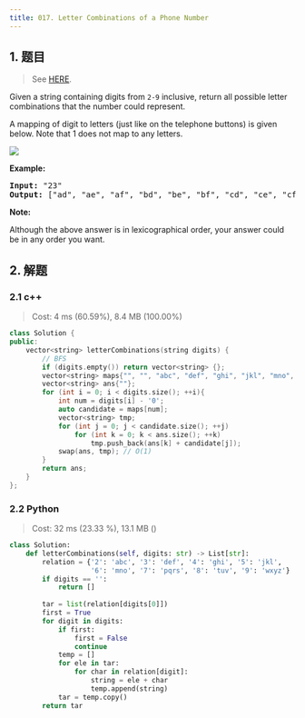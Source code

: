 ```yaml
---
title: 017. Letter Combinations of a Phone Number
---
```


## 1. 题目

> See [HERE](https://leetcode.com/problems/letter-combinations-of-a-phone-number/).

<div><p>Given a string containing digits from <code>2-9</code> inclusive, return all possible letter combinations that the number could represent.</p>

<p>A mapping of digit to letters (just like on the telephone buttons) is given below. Note that 1 does not map to any letters.</p>

<p><img src="http://upload.wikimedia.org/wikipedia/commons/thumb/7/73/Telephone-keypad2.svg/200px-Telephone-keypad2.svg.png"></p>

<p><strong>Example:</strong></p>

<pre><strong>Input: </strong>"23"
<strong>Output:</strong> ["ad", "ae", "af", "bd", "be", "bf", "cd", "ce", "cf"].
</pre>

<p><strong>Note:</strong></p>

<p>Although the above answer is in lexicographical order, your answer could be in any order you want.</p>
</div>

## 2. 解题

### 2.1 c++

> Cost: 4 ms (60.59%), 8.4 MB (100.00%)

```cpp
class Solution {
public:
    vector<string> letterCombinations(string digits) {
        // BFS
        if (digits.empty()) return vector<string> {};
        vector<string> maps{"", "", "abc", "def", "ghi", "jkl", "mno", "pqrs", "tuv", "wxyz"};
        vector<string> ans{""};
        for (int i = 0; i < digits.size(); ++i){
            int num = digits[i] - '0';
            auto candidate = maps[num];
            vector<string> tmp;
            for (int j = 0; j < candidate.size(); ++j)
                for (int k = 0; k < ans.size(); ++k)
                    tmp.push_back(ans[k] + candidate[j]);
            swap(ans, tmp); // O(1)
        }
        return ans;
    }
};
```

### 2.2 Python

> Cost: 32 ms (23.33 %), 13.1 MB ()

```python
class Solution:
    def letterCombinations(self, digits: str) -> List[str]:
        relation = {'2': 'abc', '3': 'def', '4': 'ghi', '5': 'jkl',
                    '6': 'mno', '7': 'pqrs', '8': 'tuv', '9': 'wxyz'}
        if digits == '':
            return []
        
        tar = list(relation[digits[0]])
        first = True
        for digit in digits:
            if first:
                first = False
                continue
            temp = []
            for ele in tar:
                for char in relation[digit]:
                    string = ele + char
                    temp.append(string)
            tar = temp.copy()
        return tar
```
